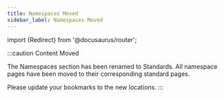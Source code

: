 ```yaml
---
title: Namespaces Moved
sidebar_label: Namespaces Moved
---
```


import {Redirect} from '@docusaurus/router';

<Redirect to="/standards/overview" />

:::caution Content Moved

The Namespaces section has been renamed to Standards. All namespace pages have been moved to their corresponding standard pages.

Please update your bookmarks to the new locations.
:::
